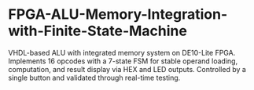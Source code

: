 # FPGA-ALU-Memory-Integration-with-Finite-State-Machine
VHDL-based ALU with integrated memory system on DE10-Lite FPGA. Implements 16 opcodes with a 7-state FSM for stable operand loading, computation, and result display via HEX and LED outputs. Controlled by a single button and validated through real-time testing.
